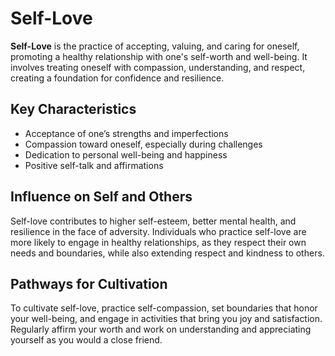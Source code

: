 # Self-Love

**Self-Love** is the practice of accepting, valuing, and caring for oneself, promoting a healthy relationship with one's self-worth and well-being. It involves treating oneself with compassion, understanding, and respect, creating a foundation for confidence and resilience.

## Key Characteristics

- Acceptance of one’s strengths and imperfections
- Compassion toward oneself, especially during challenges
- Dedication to personal well-being and happiness
- Positive self-talk and affirmations

## Influence on Self and Others

Self-love contributes to higher self-esteem, better mental health, and resilience in the face of adversity. Individuals who practice self-love are more likely to engage in healthy relationships, as they respect their own needs and boundaries, while also extending respect and kindness to others.

## Pathways for Cultivation

To cultivate self-love, practice self-compassion, set boundaries that honor your well-being, and engage in activities that bring you joy and satisfaction. Regularly affirm your worth and work on understanding and appreciating yourself as you would a close friend.
